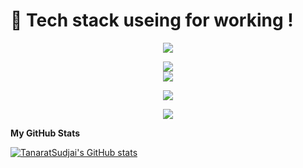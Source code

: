 # 🚀 Tech stack useing for working !

<div align="center">

  <p align="center">
    <a href="#"><img src="https://skillicons.dev/icons?i=go,js,php,ts,html,css" /></a>
  </p>
  
  <p align="center">
    <a href="#"><img src="https://skillicons.dev/icons?i=react,nextjs,vue,nuxtjs,tailwind" /></a> 
    <br/>
    <a href="#"><img src="https://skillicons.dev/icons?i=elysia,express,nest" /></a>
  </p>
  
  <p align="center">
    <a href="#"><img src="https://skillicons.dev/icons?i=bun,npm" /></a>
  </p>

  <p align="center">
    <a href="#"><img src="https://skillicons.dev/icons?i=git,vscode,docker,linux,mysql,postgres" /></a>
  </p>
</div>


<b>My GitHub Stats</b>

<a href="http://www.github.com/TanaratSudjai"><img src="https://github-readme-stats.vercel.app/api?username=TanaratSudjai&show_icons=true&hide=&count_private=true&title_color=0891b2&text_color=ffffff&icon_color=ffffff&bg_color=000000&hide_border=true&show_icons=true" alt="TanaratSudjai's GitHub stats" /></a>

